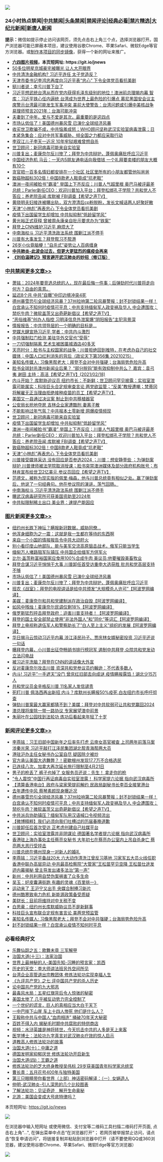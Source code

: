 ![](https://raw.githubusercontent.com/fqnews/bnews/master/64photo/fqnews-qr.jpg)

<div id="tt">
<h3>24小时热点禁闻|<a href="#%E4%B8%AD%E5%85%B1%E7%A6%81%E9%97%BB%E6%9B%B4%E5%A4%9A%E6%96%87%E7%AB%A0">中共禁闻</a>|<a href="#%E5%9B%BE%E7%89%87%E6%96%B0%E9%97%BB%E6%9B%B4%E5%A4%9A%E6%96%87%E7%AB%A0">头条禁闻</a>|<a href="#%E6%96%B0%E9%97%BB%E8%AF%84%E8%AE%BA%E6%9B%B4%E5%A4%9A%E6%96%87%E7%AB%A0">禁闻评论|<a href="#%E5%BF%85%E7%9C%8B%E7%BB%8F%E5%85%B8%E5%A5%BD%E6%96%87">经典必看|<a href="/video.md#%E7%A6%81%E7%89%87%E7%B2%BE%E9%80%89">禁片精选</a>|<a href="https://github.com/fqnews/djy/blob/master/gb/nf1351518.md#1">大纪元新闻</a>|<a href="https://github.com/fqnews/ntdtv/blob/master/gb/prog204.md#1">新唐人新闻</a></h3>
<div><b>提示：</b>微信如提示停止访问该网页，须先点击右上角三个点，选择浏览器打开。国产浏览器可能已屏蔽本项目，建议使用谷歌Chrome、苹果Safari、微软Edge等官方浏览器。或<a href="https://github.com/fqnews/bnews/blob/master/%E5%88%B6%E4%BD%9Cgit%E7%A6%81%E9%97%BB%E9%95%9C%E5%83%8F.md">制作本项目的同步镜像</a>，获得一个新的网址来推广。</div>
<ul>
<li><b><a href="http://d1.bdrive.tk/64.mp4" target="_blank">六四图片视频</a>，本页短网址: https://git.io/jnews</b></li>
<li><a href="/cbnews/20210218/1489514.md">50多位明星京城豪宅被曝光 让人大开眼界</a></li>
<li><a href="/headline/20210218/1489513.md">中共清洗金融机构? 习近平连任 太子党造反？</a></li>
<li><a href="/cbnews/20210218/1489543.md">天津市委书记李鸿忠再度向习近平表“忠心” 下令全体党员看抗美剧</a></li>
<li><a href="/ssgc/20210218/1489591.md">挺川者说：幸亏川普下台了</a></li>
<li><a href="/comments/20210218/1489465.md">习近平想武统台湾从而在党内获得毛泽东级别的地位！澳洲前总理揭内幕 智库：习近平铁心任内逼统 台湾成为世界上最危险的引爆点 慕尼黑国安会议主席警示台湾最可能发生军事冲突 美前大使警告：台湾问题或引爆中美核战争 易理师预言2021年：台海可能冲突</a></li>
<li><a href="/lifebaike/20210218/1489477.md">夫妻到了中年，爱与不爱是其次，最重要的是这四点</a></li>
<li><a href="/topimagenews/20210219/1489735.md">市场认低估了！美国德州暴风雪 已演化全球经济风暴</a></li>
<li><a href="/bannedvideo/20210219/1489844.md">收买世卫欺骗不成，中共恼羞成怒；WHO顾问坚称武汉实验室病毒泄露；日本紧急集会：应对中共军事威胁，倾全国之力都应采取行动</a></li>
<li><a href="/lifebaike/20210218/1489584.md">李双江儿子李天一近况 10年牢狱艰难曾想自杀</a></li>
<li><a href="/cbnews/20210219/1489776.md">世卫顾问：新冠病毒可能来自实验室</a></li>
<li><a href="/topimagenews/20210218/1489579.md">川普复出；麦康奈尔反川惨了；拜登为中共辩护，蓬佩奥痛批呼应习近平</a></li>
<li><a href="/comments/20210219/1489767.md">中国经济危机 马云：一天内5朋友通电话向我借钱 一个礼拜要卖楼的朋友大概有10个</a></li>
<li><a href="/comments/20210219/1489768.md">贪官把一百多名情妇都安排在一个社区 社区里所有的小朋友都管他叫爸爸</a></li>
<li><a href="/cbnews/20210219/1489713.md">致癌物超标302倍！中国8款老人鞋竟成“坑老鞋”</a></li>
<li><a href="/comments/20210219/1489725.md">澳洲一夜间被脸书"霸凌" 举国上下齐反应；川普人气超里根 奥巴马被评最差总统；Parler新任CEO：欢迎川普加入平台；拜登松绑孔子学院？共和党人不答应；养老院丑闻 库默被 FBI调查【希望之声TV】</a></li>
<li><a href="/yule/20210219/1489782.md">黄晓明夫妇接连被曝出轨，双方澄清后cp粉脱粉，发长文喊话两人好聚好散</a></li>
<li><a href="/cbnews/20210218/1489619.md">天津“小林彪”再表忠心 下令全体党员看抗美剧</a></li>
<li><a href="/cbnews/20210219/1489737.md">疫情下出国留学生却增加 中共拟抑制“低龄留学风”</a></li>
<li><a href="/cbnews/20210218/1489536.md">黄光裕正式获释 曾被周永康亲自批示要求办为“铁案”</a></li>
<li><a href="/headline/20210218/1489488.md">拜登上CNN维护习近平 麻烦大了</a></li>
<li><a href="/cbnews/20210218/1489600.md">中南海权斗 习近平清洗政法系统 围剿江派不停手</a></li>
<li><a href="/headline/20210218/1489512.md">川普有大事发生？拜登帮习不帮港</a></li>
<li><a href="/health/20210218/1489583.md">26岁小伙竟脑梗！“自杀式”姿势让人百病缠身</a></li>
<li><b><a href="/comments/20200211/1275071.md" target="_blank">中共肺炎-此波会过去，但更大更猛烈的瘟疫会再来</a></b></li>
<li><b><a href="/comments/20200207/1272816.md" target="_blank">《刘伯温碑记》预言避开武汉肺炎的妙招（修订版）</a></b></li>
</ul>
</div>

<div class="catlist">
<h3><a href="/cbnews/" target="_blank">中共禁闻</a><span><a href="/cbnews/" target="_blank" rel="nofollow">更多文章>></a></span></h3>
<ul>
<li><a href="/cbnews/20210219/1490075.md" target="_blank">萧铭：2024年要竞选总统的人，现在最后悔一件事；后弹劾时代川普将走向何方？自由的真意。</a></li>
<li><a href="/cbnews/20210219/1490062.md" target="_blank">延迟8个月 中共“自曝”中印边境冲突4死</a></li>
<li><a href="/comments/20210219/1490038.md" target="_blank">德州暴雪恐引全球经济风暴？37州拉响第二轮风暴警报；封不封锁结果一样！白宫承认不知何时疫情可平息；中共支持缅甸军人政变祸及华人 中企遭围攻；禁吃牛肉？微软盖茨又出奇葩新倡议【希望之声TV】</a></li>
<li><a href="/cbnews/20210219/1490037.md" target="_blank">“恶俗维基”创办人指控 习明泽信息外泄案爆“阴阳报告”主犯背景深</a></li>
<li><a href="/cbnews/20210219/1490023.md" target="_blank">情报报告：中共领导层的一个明确的目标是…</a></li>
<li><a href="/cbnews/20210219/1489993.md" target="_blank">党媒大肆宣扬习近平 学者：中共内斗激烈</a></li>
<li><a href="/cbnews/20210219/1489992.md" target="_blank">中共强制肛门检测 美驻华外交官也&#8221;受辱&#8221;</a></li>
<li><a href="/cbnews/20210219/1489991.md" target="_blank">一刀切强制隔离 艺术生被困藁城酒店40多天</a></li>
<li><a href="/cbnews/20210219/1489926.md" target="_blank">天亮时分：脸书与主权国家的战争；川普拒绝回到推特，在考虑办自己的社交媒体；中国人口红利消失的背后（政论天下第356集 20210215）</a></li>
<li><a href="/comments/20210219/1489920.md" target="_blank">美知名传媒人: 习像黑帮老大；拜登不会对中共强硬；台海局势危险升高</a></li>
<li><a href="/comments/20210219/1489903.md" target="_blank">脸书全球封杀澳州新闻业后果？    “部分脱钩”能有效抑制中共么？   嘉宾：袁弓夷   谢田     主持：高洁【希望之声TV】(2021/02/18)</a></li>
<li><a href="/comments/20210219/1489866.md" target="_blank">内斗开始？ 库默胁迫议员 纽约市长：不新鲜；世卫顾问罕见披露：实验室泄露可能属实；科技巨头合定规审查言论 两党欲监管；“反美”教授遭嘲；梵蒂冈将解雇无正当理由拒绝接种疫苗的员工【希望之声TV】</a></li>
<li><a href="/cbnews/20210219/1489826.md" target="_blank">美国又一县通过决议案 制止到中共移植器官</a></li>
<li><a href="/cbnews/20210219/1489800.md" target="_blank">公安局长抢地夺房 吉林企业家遭酷刑 妻离子散</a></li>
<li><a href="/cbnews/20210219/1489799.md" target="_blank">不能影响过年气氛？中共报本土零新增 网爆疫情频现</a></li>
<li><a href="/cbnews/20210219/1489776.md" target="_blank">世卫顾问：新冠病毒可能来自实验室</a></li>
<li><a href="/cbnews/20210219/1489737.md" target="_blank">疫情下出国留学生却增加 中共拟抑制“低龄留学风”</a></li>
<li><a href="/comments/20210219/1489725.md" target="_blank">澳洲一夜间被脸书&#8221;霸凌&#8221; 举国上下齐反应；川普人气超里根 奥巴马被评最差总统；Parler新任CEO：欢迎川普加入平台；拜登松绑孔子学院？共和党人不答应；养老院丑闻 库默被 FBI调查【希望之声TV】</a></li>
<li><a href="/cbnews/20210219/1489713.md" target="_blank">致癌物超标302倍！中国8款老人鞋竟成“坑老鞋”</a></li>
<li><a href="/cbnews/20210218/1489619.md" target="_blank">天津“小林彪”再表忠心 下令全体党员看抗美剧</a></li>
<li><a href="/comments/20210218/1489617.md" target="_blank">川普接受媒体采访 没有回应是否参选2024 ；川普：想安静壹些 ；为弹劾案辩护 川普律师被法学院取消授课；脸书突禁澳洲媒体及部分政府机构账号；布林肯宣布给世卫2亿美元 参议员回应【希望之声TV】</a></li>
<li><a href="/comments/20210218/1489601.md" target="_blank">范德文，被称为现实版的佩里·梅森，他与川普总统竟有相似之处。赢了弹劾案后，他说了一句经典句。他在参议院的演讲，荡气回肠。</a></li>
<li><a href="/cbnews/20210218/1489600.md" target="_blank">中南海权斗 习近平清洗政法系统 围剿江派不停手</a></li>
<li><a href="/cbnews/20210218/1489580.md" target="_blank">曝武汉病毒研究所可获美国资助至2024年</a></li>
<li><a href="/cbnews/20210218/1489562.md" target="_blank">中共拟限制稀土出口 美业界：速提产能因应</a></li>

</ul>
</div>
<div class="catlist">
<h3><a href="/topimagenews/" target="_blank">图片新闻</a><span><a href="/topimagenews/" target="_blank" rel="nofollow">更多文章>></a></span></h3>
<ul>
<li><a href="/topimagenews/20210219/1490020.md" target="_blank">纽约州长跌下神坛？瞒报新冠数据，威胁同僚…</a></li>
<li><a href="/topimagenews/20210219/1489990.md" target="_blank">他浑身细胞为之一震：这就是我一生都在等待的东西啊</a></li>
<li><a href="/topimagenews/20210219/1489989.md" target="_blank">来自一个小国的情报报告令中共大动肝火</a></li>
<li><a href="/topimagenews/20210219/1489958.md" target="_blank">别小看印度山地部队，能与美军交流高原狙击战术，俄军只能当学生</a></li>
<li><a href="/topimagenews/20210219/1489814.md" target="_blank">缅甸万人堵路阻军队镇压 中共国企给缅军方供军火</a></li>
<li><a href="/topimagenews/20210219/1489798.md" target="_blank">比尔·盖茨称富裕国家应食用100%合成牛肉 美议员:他要摧毁美畜牧业</a></li>
<li><a href="/topimagenews/20210219/1489736.md" target="_blank">拜登合谋习近平悄悄干大事 川普卸任首受访重申大选获胜 批共和党高层支持不够</a></li>
<li><a href="/topimagenews/20210219/1489735.md" target="_blank">市场认低估了！美国德州暴风雪 已演化全球经济风暴</a></li>
<li><a href="/topimagenews/20210218/1489579.md" target="_blank">川普复出；麦康奈尔反川惨了；拜登为中共辩护，蓬佩奥痛批呼应习近平</a></li>
<li><a href="/topimagenews/20210218/1489578.md" target="_blank">班农《战室》：拜登的电视讲话是给中共颁发“大规模杀人许可”【阿波罗网编译】</a></li>
<li><a href="/topimagenews/20210218/1489501.md" target="_blank">美媒：麦康奈尔和共和党建制派在政治自毁【阿波罗网编译】</a></li>
<li><a href="/topimagenews/20210218/1489442.md" target="_blank">如风中残烛！麦康奈尔民调仅剩18%【阿波罗网编译】</a></li>
<li><a href="/topimagenews/20210218/1489376.md" target="_blank">俄罗斯猛烈抨击拜登政府：迫害川普支持者！【阿波罗网编译】</a></li>
<li><a href="/topimagenews/20210218/1489208.md" target="_blank">拜登的国土安全部禁止使用&#8221;非法外国人&#8221;和&#8221;同化&#8221;等词汇【阿波罗网编译】</a></li>
<li><a href="/topimagenews/20210218/1489206.md" target="_blank">拜登上电视称退伍军人和警察助长了&#8221;白人至上主义&#8221;组织的发展【阿波罗网编译】</a></li>
<li><a href="/topimagenews/20210218/1489181.md" target="_blank">华日揭马云惊动习近平内幕 涉江泽民孙子、贾庆林女婿秘密投资 习近平还说一句话</a></li>
<li><a href="/topimagenews/20210218/1489135.md" target="_blank">曝拜登内幕，小川普出征夺畅销书排行榜冠军 遏制中共拜登,众院共和党发动立法闪电战</a></li>
<li><a href="/topimagenews/20210217/1488987.md" target="_blank">被习近平洗脑？拜登在CNN的讲话像大外宣</a></li>
<li><a href="/topimagenews/20210217/1488641.md" target="_blank">反对麦康奈尔攻击川普 资深共和党参议员约翰逊：不代表多数人</a></li>
<li><a href="/topimagenews/20210217/1488545.md" target="_blank">内斗! 习近平&#8221;一手遮天&#8221;没门 曾庆红旧部去向成谜 疫情瞒报露馅！湖北少15万人</a></li>
<li><a href="/topimagenews/20210217/1488520.md" target="_blank">共和党议员金辛格反川普 11名家人发信谴责</a></li>
<li><a href="/topimagenews/20210217/1488456.md" target="_blank">死盯川普 佩洛西再出新招 内斗？库默州长瞒报50%疫死,白左纽约市长呼吁彻查</a></li>
<li><a href="/topimagenews/20210216/1488336.md" target="_blank">弹劾川普案最大赢家都猜不到？美媒：拜登对中共软弱可让共和党赢回2024</a></li>
<li><a href="/topimagenews/20210216/1488297.md" target="_blank">澳总理将废除一带一路协议 专家展望澳中前景</a></li>
<li><a href="/comments/20210216/1488271.md" target="_blank">朱丽叶在公园找到法轮功 炼功后看起来年轻了十岁</a></li>

</ul>
</div>
<div class="catlist">
<h3><a href="/comments/" target="_blank">新闻评论</a><span><a href="/comments/" target="_blank" rel="nofollow">更多文章>></a></span></h3>
<ul>
<li><a href="/comments/20210219/1490072.md" target="_blank">李燕铭：习王旧部中国新年之后率先打虎 云南女高官被查 上司两年前落马案涉秦光荣 习近平敲打江泽民集团湖北帮青海帮两大员</a></li>
<li><a href="/comments/20210219/1490071.md" target="_blank">港驻沪办主任女秘书办公室自尽 疑因除夕被炒</a></li>
<li><a href="/comments/20210219/1490066.md" target="_blank">官方承认美国大选舞弊？！密歇根州发现17.7万不合格选民</a></li>
<li><a href="/comments/20210219/1490065.md" target="_blank">已连续八次，加拿大再次延长旅行限制至4月21日</a></li>
<li><a href="/comments/20210219/1490060.md" target="_blank">男子的枪丢了 裤子也掉了  女服务员还说：先生！ 拿走你的枪</a></li>
<li><a href="/comments/20210219/1490051.md" target="_blank">“令人震惊”中国行再证病毒自实验室泄露！ 科学家提六论据 指向武汉病毒所</a></li>
<li><a href="/comments/20210219/1490050.md" target="_blank">【清算香港电台】政府与梁家荣提前解约 民政局副秘书长李百全接掌港台</a></li>
<li><a href="/comments/20210219/1490047.md" target="_blank">去年遭传中风 蔡琴素颜现身曝近况</a></li>
<li><a href="/comments/20210219/1490038.md" target="_blank">德州暴雪恐引全球经济风暴？37州拉响第二轮风暴警报；封不封锁结果一样！白宫承认不知何时疫情可平息；中共支持缅甸军人政变祸及华人 中企遭围攻；禁吃牛肉？微软盖茨又出奇葩新倡议【希望之声TV】</a></li>
<li><a href="/comments/20210219/1490035.md" target="_blank">中共派兵协助镇压？缅甸军队用汉语喊口令视频流出</a></li>
<li><a href="/comments/20210219/1490033.md" target="_blank">【微博精粹】我们必须向我们吐槽过的历届春晚道歉</a></li>
<li><a href="/comments/20210219/1490022.md" target="_blank">川普卸任后首次受访 正考虑创建自己社媒平台</a></li>
<li><a href="/comments/20210219/1490021.md" target="_blank">世卫顾问：实验室泄露并非阴谋论 德国著名学者提六论据 指向武汉病毒所</a></li>
<li><a href="/comments/20210219/1490013.md" target="_blank">香港驻上海办事处主任蔡亮女秘书 大年初七在蔡亮办公室内上吊自杀身亡 蔡亮两大恶行受抨击</a></li>
<li><a href="/comments/20210219/1490012.md" target="_blank">川普总统在佛州现身一对新人的婚礼</a></li>
<li><a href="/comments/20210219/1489984.md" target="_blank">李燕铭：习近平备战20大 六大动作清洗江曾反习基地 习家军五大员火线任职 香港中联办高层异动 中共最高检察院“大管家”王松苗罕见空降 王松苗仕途发迹内幕揭秘 曾主导发出诸多法治“第一声”</a></li>
<li><a href="/comments/20210219/1489974.md" target="_blank">新州：中共利用自焚伪案祸害了众多生命</a></li>
<li><a href="/comments/20210219/1489973.md" target="_blank">吴玉：好皮囊满街跑 有趣的灵魂《百里挑一》</a></li>
<li><a href="/comments/20210219/1489949.md" target="_blank">运动来了 王沪宁又出手 央媒合制捧习新片</a></li>
<li><a href="/comments/20210219/1489948.md" target="_blank">德州酷寒致电力危机 新能源政策备受质疑</a></li>
<li><a href="/comments/20210219/1489947.md" target="_blank">美财长：目前将维持对中关税不变</a></li>
<li><a href="/comments/20210219/1489946.md" target="_blank">白思豪：纽约州长库默威胁议员不是新鲜事</a></li>
<li><a href="/comments/20210219/1489945.md" target="_blank">科技巨头宣布联合定规有害言论 美两党预监管</a></li>
<li><a href="/comments/20210219/1489920.md" target="_blank">美知名传媒人: 习像黑帮老大；拜登不会对中共强硬；台海局势危险升高</a></li>
<li><a href="/comments/20210219/1489919.md" target="_blank">封不封锁结果一样？白宫承认疫情不知何时平息</a></li>

</ul>
</div>

<div class="catlist">
<h3>必看经典好文</h3>
<ul>
<li><a href="/tculture/20170715/791820.md" target="_blank">乐舞仙踪之五：歌舞未竟 三军解甲</a></li>
<li><a href="/cbnews/20180319/916654.md" target="_blank">治国大道(十三)：法家治国</a></li>
<li><a href="/comments/20200605/783244.md" target="_blank">世界上最神秘的人-美国先知-沉睡的预言家：凯西</a></li>
<li><a href="/tculture/20121025/73064.md" target="_blank">历史的天空：李大师讲法班另外空间所见</a></li>
<li><a href="/comments/20200528/1335859.md" target="_blank">台湾企业高管退出宗教团体 修炼法轮功实现幸福人生</a></li>
<li><a href="/bookonline/20131116/201048.md" target="_blank">《九评共产党》之七 评中国共产党的杀人历史</a></li>
<li><a href="/comments/20200717/1361899.md" target="_blank">论中国共产党的九大邪恶</a></li>
<li><a href="/cbnews/20201005/1408304.md" target="_blank">最毒风水局：五星红旗背后令人惊骇的秘密</a></li>
<li><a href="/comments/20200624/1349702.md" target="_blank">美国太惨了 几乎被反动势力完全控制了</a></li>
<li><a href="/comments/20200621/1348067.md" target="_blank">一个世纪的谎言，巨人的真相应当大白于天下</a></li>
<li><a href="/cbnews/20200611/1343057.md" target="_blank">一中巴摔下山崖 车上十四人惨死 他们是什么人？</a></li>
<li><a href="/cbnews/20200730/1371580.md" target="_blank">王毅称中共与中国人“血肉相连” 捅破70年天大秘密</a></li>
<li><a href="/lifebaike/20200711/1358994.md" target="_blank">百姓不得入内 揭秘毛时期中共腐败的特供商店</a></li>
<li><a href="/comments/20200623/1273653.md" target="_blank">视频：水浒英雄是神将转世，今天抗击中共的人多是天上来客</a></li>
<li><a href="/comments/20200820/1382989.md" target="_blank">医学博士：法轮功九字真言对武汉肺炎疗效的惊人启示</a></li>
<li><a href="/comments/20200805/1375080.md" target="_blank">道教高人修炼法轮功的故事</a></li>
<li><a href="/cbnews/20180316/915423.md" target="_blank">治国大道(十)：中庸之道</a></li>
<li><a href="/comments/20200722/1364497.md" target="_blank">德国发明家抑郁厌世 修炼法轮功开启新生</a></li>
<li><a href="/cbnews/20180310/912637.md" target="_blank">治国大道(四)：王霸之道</a></li>
<li><a href="/comments/20190517/1129285.md" target="_blank">修炼法轮功的芝大终身教授吴伟标 29岁获美国青年科学家总统奖</a></li>
<li><a href="/comments/20200713/1359796.md" target="_blank">曹长青：五月花号400年与独特美国</a></li>
<li><a href="/comments/20200426/1319648.md" target="_blank">第三只眼睛带你看世界（上部）神话密码解译：（一）女娲造人</a></li>
<li><a href="/comments/20200620/1347687.md" target="_blank">仲明-武汉肺炎-引人深思的几个比较图表</a></li>
<li><a href="/comments/20200307/1289968.md" target="_blank">了解法轮功：见证奇迹　解开生命奥秘</a></li>
<li><a href="/comments/20200712/1359488.md" target="_blank">北游：美国会变成大号底特律吗？</a></li>

</ul>
</div>

本页短网址: https://git.io/jnews

![](https://raw.githubusercontent.com/fqnews/bnews/master/64photo/fqnews-qr.jpg)

在浏览器中输入短网址 或使用微信、支付宝等二维码工具扫描二维码打开页面, 点击右上角"...", 在弹出菜单中点击“在浏览器打开”； 若网页被举报禁止访问，请点击“恢复申请访问”，将链接复制并粘贴到浏览器中打开（请不要使用QQ或360浏览器，建议使用谷歌Chrome、苹果Safari、微软Edge等官方浏览器）

![](https://raw.githubusercontent.com/fqnews/bnews/master/64photo/wx.jpg)